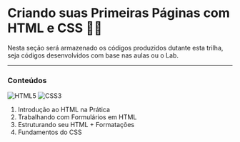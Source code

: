 # Criando suas Primeiras Páginas com HTML e CSS 👩‍💻

Nesta seção será armazenado os códigos produzidos dutante esta trilha, seja códigos desenvolvidos com base nas aulas ou o Lab.

---
### Conteúdos

![HTML5](https://img.shields.io/badge/HTML5-FFF?style=for-the-badge&logo=html5&logoColor=FFA5)
![CSS3](https://img.shields.io/badge/CSS3-FFF?style=for-the-badge&logo=css3&logoColor=00F)

1. Introdução ao HTML na Prática
2. Trabalhando com Formulários em HTML
3. Estruturando seu HTML + Formatações
4. Fundamentos do CSS